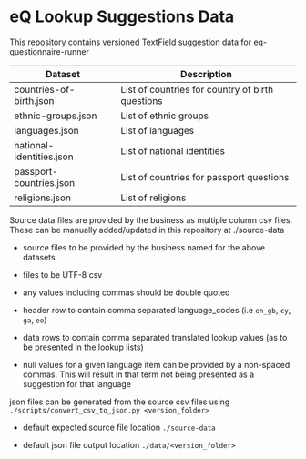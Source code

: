 # eQ Lookup Suggestions Data

This repository contains versioned TextField suggestion data for eq-questionnaire-runner

| Dataset | Description |
| ------- |-------|
| countries-of-birth.json | List of countries for country of birth questions |
| ethnic-groups.json | List of ethnic groups |
| languages.json | List of languages |
| national-identities.json | List of national identities |
| passport-countries.json | List of countries for passport questions |
| religions.json | List of religions |


Source data files are provided by the business as multiple column csv files. These can be manually added/updated in this repository at ./source-data

- source files to be provided by the business named for the above datasets

- files to be UTF-8 csv

- any values including commas should be double quoted

- header row to contain comma separated language_codes (i.e `en_gb`, `cy`, `ga`, `eo`)

- data rows to contain comma separated translated lookup values (as to be presented in the lookup lists)

- null values for a given language item can be provided by a non-spaced commas. This will result in that term not being presented as a suggestion for that language

json files can be generated from the source csv files using `./scripts/convert_csv_to_json.py <version_folder>`

- default expected source file location `./source-data`

- default json file output location `./data/<version_folder>`
